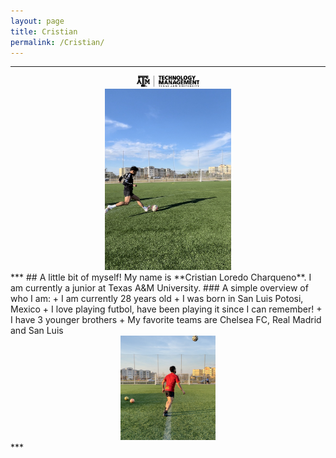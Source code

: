 ```yaml
---
layout: page
title: Cristian
permalink: /Cristian/
---
```


***
<center>
    <img src="/assets/img/Cristian/techmanage.png" alt="A&M" style="width:20%;">
</center>
<center>
    <img src="/assets/img/Cristian/metwo.jpg" alt="Me" style="width:40%;">
</center>
***
## A little bit of myself!
My name is **Cristian Loredo Charqueno**. I am currently a junior at Texas A&M University.
### A simple overview of who I am:
+ I am currently 28 years old
+ I was born in San Luis Potosi, Mexico
+ I love playing futbol, have been playing it since I can remember!
+ I have 3 younger brothers
+ My favorite teams are Chelsea FC, Real Madrid and San Luis


<center>
    <img src="/assets/img/Cristian/me.jpg" alt="playing futbol" style="width:30%;">
	
</center>
***
